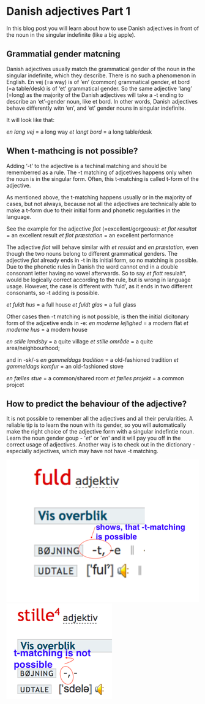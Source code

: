 # Danish adjectives Part 1 

In this blog post you will learn about how to use Danish adjectives in front of the noun in the singular indefinite (like a big apple).

## Grammatial gender matcning 

Danish adjectives usually match the grammatical gender of the noun in the singular indefinite, which they describe. There is no such a phenomenon in English. En vej (=a way) is of ‘en’ (common) grammatical gender, et bord (=a table/desk) is of ‘et’ grammatical gender. So the same adjective ‘lang’ (=long) as the majority of the Danish adjectives will take a -t ending to describe an ‘et’-gender noun, like et bord. In other words, Danish adjectives behave differently witn ‘en’, and ‘et’ gender nouns in singular indefinite. 

It will look like that: 

*en lang vej* = a long way 
*et langt bord* = a long table/desk

## When t-mathcing is not possible?

Adding ‘-t’ to the adjective is a techinal matching and should be rememberred as a rule. 
The -t matching of adjcetives happens only when the noun is in the singular form. Often, this t-matching is called t-form of the adjective. 

As mentioned above, the t-matching happens usually or in the majority of cases, but not always, because not all the adjectives are technically able to make a t-form due to their initial form and phonetic regularities in the language. 

See the example for the adjective *flot* (=excellent/gorgeous):
*et flot resultat* = an excellent result
*et flot præstation* = an excellent performance

The adjective *flot* will behave similar with *et resulat* and *en præstation*, even though the two nouns belong to different grammatical genders. The adjective *flot* already ends in -t in its initial form, so no matching is possible. Due to the phonetic rules in Danish the word cannot end in a double consonant letter having no vowel afterwards. So to say *et flott* resulalt*, would be logically correct according to the rule, but is wrong in language usage. However, the case is different with ‘fuld’, as it ends in two different consonants, so -t adding is possible. 

*et fuldt hus* = a full house
*et fuldt glas* = a full glass

Other cases then -t matching is not possible, is then the initial dicitonary form of the adjcetive ends 
in -e: 
*en moderne lejlighed* = a modern flat
*et moderne hus* = a modern house

*en stille landsby* = a quite village
*et stille område* = a quite area/neighbourhood;

and in -sk/-s
*en gammeldags tradition* = a old-fashioned tradition
*et gammeldags komfur* = an old-fashioned stove

*en fælles stue* = a common/shared room
*et fælles projekt* = a common projcet

## How to predict the behaviour of the adjective? 
It is not possible to remember all the adjectives and all their perularities. 
A reliable tip is to learn the noun with its gender, so you will automatically make the right choice of the adjective form with a singular indefintie noun. Learn the noun gender goup - '*et*' or '*en*' and it will pay you off in the correct usage of adjectives. 
Another way is to check out in the dictionary - especially adjectives, which may have not have -t matching. 


<img src="t-matching-possible.jpg.png" alt="t-matching-possible" />

<img src="t-mathcing-not-possible.jpg.png" alt="t-matching-not-possible" />






